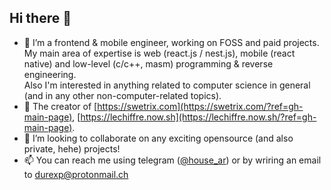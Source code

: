 ## Hi there 👋

- 🔭 I’m a frontend & mobile engineer, working on FOSS and paid projects.\
My main area of expertise is web (react.js / nest.js), mobile (react native) and low-level (c/c++, masm) programming & reverse engineering.\
Also I'm interested in anything related to computer science in general (and in any other non-computer-related topics).
- 💫 The creator of [https://swetrix.com](https://swetrix.com/?ref=gh-main-page), [https://lechiffre.now.sh](https://lechiffre.now.sh/?ref=gh-main-page).
- 🍁 I’m looking to collaborate on any exciting opensource (and also private, hehe) projects!
- 📫 You can reach me using telegram ([@house_ar](https://t.me/house_ar)) or by wriring an email to [durexp@protonmail.ch](mailto:durexp@protonmail.ch)
